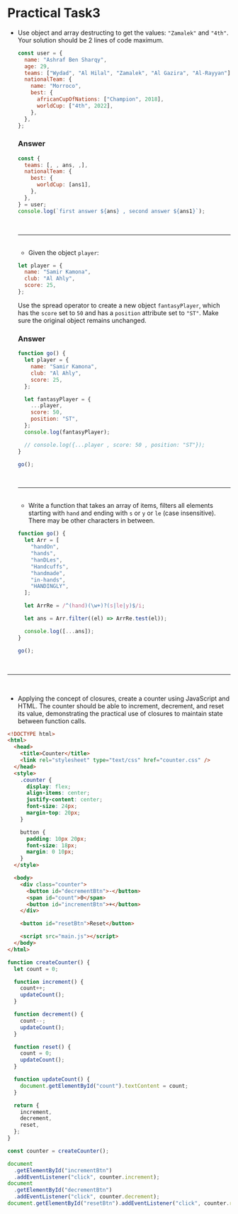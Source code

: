 # Practical Task3

- Use object and array destructing to get the values: `"Zamalek"` and `"4th"`. Your solution should be 2 lines of code maximum.

  ```js
  const user = {
    name: "Ashraf Ben Sharqy",
    age: 29,
    teams: ["Wydad", "Al Hilal", "Zamalek", "Al Gazira", "Al-Rayyan"],
    nationalTeam: {
      name: "Morroco",
      best: {
        africanCupOfNations: ["Champion", 2018],
        worldCup: ["4th", 2022],
      },
    },
  };
  ```

  ### Answer

  ```js
  const {
    teams: [, , ans, ,],
    nationalTeam: {
      best: {
        worldCup: [ans1],
      },
    },
  } = user;
  console.log(`first answer ${ans} , second answer ${ans1}`);
  ```

    <br>
    
    ---

    <br>

  - Given the object `player`:

  ```js
  let player = {
    name: "Samir Kamona",
    club: "Al Ahly",
    score: 25,
  };
  ```

  Use the spread operator to create a new object `fantasyPlayer`, which has the `score` set to `50` and has a `position` attribute set to `"ST"`. Make sure the original object remains unchanged.

  ### Answer

  ```js
  function go() {
    let player = {
      name: "Samir Kamona",
      club: "Al Ahly",
      score: 25,
    };

    let fantasyPlayer = {
      ...player,
      score: 50,
      position: "ST",
    };
    console.log(fantasyPlayer);

    // console.log({...player , score: 50 , position: "ST"});
  }

  go();
  ```

    <br>
    
    ---

    <br>

  - Write a function that takes an array of items, filters all elements starting with `hand` and ending with `s` or `y` or `le` (case insensitive). There may be other characters in between.

  ```js
  function go() {
    let Arr = [
      "handOn",
      "hands",
      "hanDLes",
      "Handcuffs",
      "handmade",
      "in-hands",
      "HANDINGLY",
    ];

    let ArrRe = /^(hand)(\w+)?(s|le|y)$/i;

    let ans = Arr.filter((el) => ArrRe.test(el));

    console.log([...ans]);
  }

  go();
  ```

<br>

---

<br>

- Applying the concept of closures, create a counter using JavaScript and HTML. The counter should be able to increment, decrement, and reset its value, demonstrating the practical use of closures to maintain state between function calls.

```html
<!DOCTYPE html>
<html>
  <head>
    <title>Counter</title>
    <link rel="stylesheet" type="text/css" href="counter.css" />
  </head>
  <style>
    .counter {
      display: flex;
      align-items: center;
      justify-content: center;
      font-size: 24px;
      margin-top: 20px;
    }

    button {
      padding: 10px 20px;
      font-size: 18px;
      margin: 0 10px;
    }
  </style>

  <body>
    <div class="counter">
      <button id="decrementBtn">-</button>
      <span id="count">0</span>
      <button id="incrementBtn">+</button>
    </div>

    <button id="resetBtn">Reset</button>

    <script src="main.js"></script>
  </body>
</html>
```

```js
function createCounter() {
  let count = 0;

  function increment() {
    count++;
    updateCount();
  }

  function decrement() {
    count--;
    updateCount();
  }

  function reset() {
    count = 0;
    updateCount();
  }

  function updateCount() {
    document.getElementById("count").textContent = count;
  }

  return {
    increment,
    decrement,
    reset,
  };
}

const counter = createCounter();

document
  .getElementById("incrementBtn")
  .addEventListener("click", counter.increment);
document
  .getElementById("decrementBtn")
  .addEventListener("click", counter.decrement);
document.getElementById("resetBtn").addEventListener("click", counter.reset);
```
